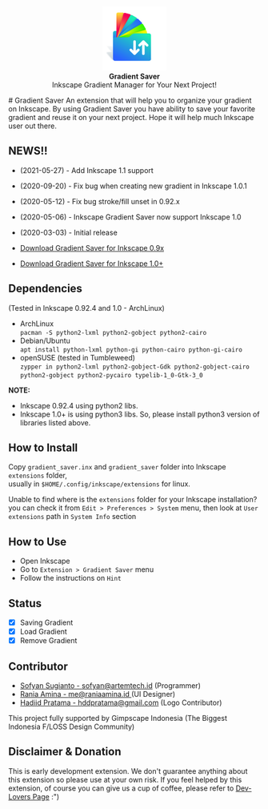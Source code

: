 <p align="center" class="has-mb-6">
<img class="not-gallery-item" height="128" src="https://raw.githubusercontent.com/artemtech/inkscape-gradient-saver/inkscape-1.0/gradient_saver/icon.svg" alt="logo">
<br><b>Gradient Saver</b>
<br>
Inkscape Gradient Manager for Your Next Project!
<br>
</p>
# Gradient Saver
An extension that will help you to organize your gradient on Inkscape. By using Gradient Saver you have ability to save your favorite gradient and reuse it on your next project. Hope it will help much Inkscape user out there.

## NEWS!! ##
- (2021-05-27) - Add Inkscape 1.1 support
- (2020-09-20) - Fix bug when creating new gradient in Inkscape 1.0.1
- (2020-05-12) - Fix bug stroke/fill unset in 0.92.x
- (2020-05-06) - Inkscape Gradient Saver now support Inkscape 1.0
- (2020-03-03) - Initial release

- [Download Gradient Saver for Inkscape 0.9x](https://github.com/artemtech/inkscape-gradient-saver/releases/download/v0.1.7/inkscape-gradient-saver_0.1.7.zip)  
- [Download Gradient Saver for Inkscape 1.0+](https://github.com/artemtech/inkscape-gradient-saver/releases/download/v1.0.2/inkscape-gradient-saver_1.0.2.zip)


## Dependencies
(Tested in Inkscape 0.92.4 and 1.0 - ArchLinux)
- ArchLinux  
 `pacman -S python2-lxml python2-gobject python2-cairo`
- Debian/Ubuntu  
 `apt install python-lxml python-gi python-cairo python-gi-cairo`
- openSUSE (tested in Tumbleweed)  
 `zypper in python2-lxml python2-gobject-Gdk python2-gobject-cairo python2-gobject python2-pycairo typelib-1_0-Gtk-3_0`  

**NOTE:** 
- Inkscape 0.92.4 using python2 libs. 
- Inkscape 1.0+ is using python3 libs. So, please install python3 version of libraries listed above.

## How to Install
Copy `gradient_saver.inx` and `gradient_saver` folder into Inkscape `extensions` folder,  
usually in `$HOME/.config/inkscape/extensions` for linux.

Unable to find where is the `extensions` folder for your Inkscape installation?  
you can check it from `Edit > Preferences > System` menu, then look at `User extensions` path in `System Info` section

## How to Use
- Open Inkscape
- Go to `Extension > Gradient Saver` menu
- Follow the instructions on `Hint`

## Status
- [x] Saving Gradient
- [x] Load Gradient 
- [x] Remove Gradient

## Contributor
- [Sofyan Sugianto - sofyan@artemtech.id](mailto://sofyan@artemtech.id) (Programmer)
- [Rania Amina - me@raniaamina.id ](https://raniaamina.id) (UI Designer)
- [Hadiid Pratama - hddpratama@gmail.com](mailto://hddpratama@gmail.com) (Logo Contributor)

This project fully supported by Gimpscape Indonesia (The Biggest Indonesia F/LOSS Design Community)

## Disclaimer & Donation
This is early development extension. We don't guarantee anything about this extension so please use at your own risk. If you feel helped by this extension, of course you can give us a cup of coffee, please refer to [Dev-Lovers Page](https://support.dev-is.my.id/index-en.html) :")
